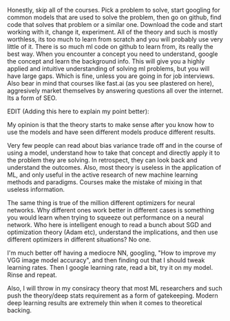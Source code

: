 Honestly, skip all of the courses. Pick a problem to solve, start googling for common models that are used to solve the problem, then go on github, find code that solves that problem or a similar one. Download the code and start working with it, change it, experiment. All of the theory and such is mostly worthless, its too much to learn from scratch and you will probably use very little of it. There is so much ml code on github to learn from, its really the best way. When you encounter a concept you need to understand, google the concept and learn the background info. This will give you a highly applied and intuitive understanding of solving ml problems, but you will have large gaps. Which is fine, unless you are going in for job interviews.
Also bear in mind that courses like fast.ai (as you see plastered on here), aggresively market themselves by answering questions all over the internet. Its a form of SEO.

EDIT (Adding this here to explain my point better):

My opinion is that the theory starts to make sense after you know how to use the models and have seen different models produce different results.

Very few people can read about bias variance trade off and in the course of using a model, understand how to take that concept and directly apply it to the problem they are solving. In retrospect, they can look back and understand the outcomes. Also, most theory is useless in the application of ML, and only useful in the active research of new machine learning methods and paradigms. Courses make the mistake of mixing in that useless information.

The same thing is true of the million different optimizers for neural networks. Why different ones work better in different cases is something you would learn when trying to squeeze out performance on a neural network. Who here is intelligent enough to read a bunch about SGD and optimization theory (Adam etc), understand the implications, and then use different optimizers in different situations? No one.

I'm much better off having a mediocre NN, googling, "How to improve my VGG image model accuracy", and then finding out that I should tweak learning rates. Then I google learning rate, read a bit, try it on my model. Rinse and repeat.

Also, I will throw in my consiracy theory that most ML researchers and such push the theory/deep stats requirement as a form of gatekeeping. Modern deep learning results are extremely thin when it comes to theoretical backing.